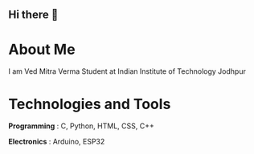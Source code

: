 ## Hi there 👋

<!--
**Ved-Mitra/Ved-Mitra** is a ✨ _special_ ✨ repository because its `README.md` (this file) appears on your GitHub profile.

Here are some ideas to get you started:

- 🔭 I’m currently working on ...
- 🌱 I’m currently learning ...
- 👯 I’m looking to collaborate on ...
- 🤔 I’m looking for help with ...
- 💬 Ask me about ...
- 📫 How to reach me: ...
- 😄 Pronouns: ...
- ⚡ Fun fact: ...
-->
# About Me
I am Ved Mitra Verma
Student at Indian Institute of Technology Jodhpur

# Technologies and Tools
**Programming** : C, Python, HTML, CSS, C++

**Electronics** : Arduino, ESP32
